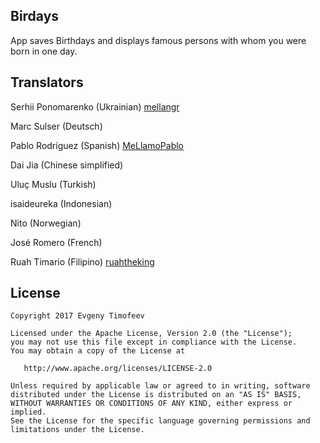 ## Birdays
App saves Birthdays and displays famous persons with whom you were born in one day.
## Translators
Serhii Ponomarenko (Ukrainian) [mellangr](https://github.com/mellangr)

Marc Sulser (Deutsch)

Pablo Rodríguez (Spanish) [MeLlamoPablo](https://github.com/MeLlamoPablo)

Dai Jia (Chinese simplified)

Uluç Muslu (Turkish)

isaideureka (Indonesian)

Nito (Norwegian)

José Romero (French)

Ruah Timario (Filipino) [ruahtheking](https://github.com/ruahtheking)
## License
```
Copyright 2017 Evgeny Timofeev

Licensed under the Apache License, Version 2.0 (the "License");
you may not use this file except in compliance with the License.
You may obtain a copy of the License at

   http://www.apache.org/licenses/LICENSE-2.0

Unless required by applicable law or agreed to in writing, software
distributed under the License is distributed on an "AS IS" BASIS,
WITHOUT WARRANTIES OR CONDITIONS OF ANY KIND, either express or implied.
See the License for the specific language governing permissions and
limitations under the License.
```

